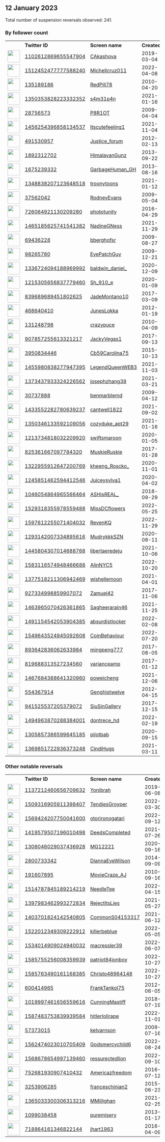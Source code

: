 
## 12 January 2023
Total number of suspension reversals observed: 241.

### By follower count
<table><tr><th></th><th align="left">Twitter ID</th><th align="left">Screen name</th>
<th align="left">Created</th><th align="left">Status</th><th align="left">Suspended</th><th align="left">Followers</th>
<tr><td><a href="https://pbs.twimg.com/profile_images/1612905780591599622/gTw3ieX8_normal.jpg"><img src="https://pbs.twimg.com/profile_images/1612905780591599622/gTw3ieX8_normal.jpg" width="40px" height="40px" align="center"/></a></td><td><a href="https://twitter.com/intent/user?user_id=1102612869655547904">1102612869655547904</a></td><td><a href="https://twitter.com/CAkashova">CAkashova</a></td><td>2019-03-04</td><td align="center"></td><td>2023-01-05</td><td>190134</td></tr>
<tr><td><a href="https://pbs.twimg.com/profile_images/1519097044899713026/CMVd786G_normal.jpg"><img src="https://pbs.twimg.com/profile_images/1519097044899713026/CMVd786G_normal.jpg" width="40px" height="40px" align="center"/></a></td><td><a href="https://twitter.com/intent/user?user_id=1512452477777588240">1512452477777588240</a></td><td><a href="https://twitter.com/Michellcruz011">Michellcruz011</a></td><td>2022-04-08</td><td align="center"></td><td>2022-12-29</td><td>110818</td></tr>
<tr><td><a href="https://pbs.twimg.com/profile_images/1613538737878700032/CauPIvGI_normal.jpg"><img src="https://pbs.twimg.com/profile_images/1613538737878700032/CauPIvGI_normal.jpg" width="40px" height="40px" align="center"/></a></td><td><a href="https://twitter.com/intent/user?user_id=135189186">135189186</a></td><td><a href="https://twitter.com/RedPill78">RedPill78</a></td><td>2010-04-20</td><td align="center"></td><td></td><td>90655</td></tr>
<tr><td><a href="https://pbs.twimg.com/profile_images/1529675700772302848/uXtYNx_v_normal.jpg"><img src="https://pbs.twimg.com/profile_images/1529675700772302848/uXtYNx_v_normal.jpg" width="40px" height="40px" align="center"/></a></td><td><a href="https://twitter.com/intent/user?user_id=1350353828223332352">1350353828223332352</a></td><td><a href="https://twitter.com/s4m31p4n">s4m31p4n</a></td><td>2021-01-16</td><td align="center"></td><td>2023-01-04</td><td>70689</td></tr>
<tr><td><a href="https://pbs.twimg.com/profile_images/1613556460662800384/5gPVBOvC_normal.jpg"><img src="https://pbs.twimg.com/profile_images/1613556460662800384/5gPVBOvC_normal.jpg" width="40px" height="40px" align="center"/></a></td><td><a href="https://twitter.com/intent/user?user_id=28756573">28756573</a></td><td><a href="https://twitter.com/P8R1OT">P8R1OT</a></td><td>2009-04-04</td><td align="center"></td><td></td><td>60921</td></tr>
<tr><td><a href="https://pbs.twimg.com/profile_images/1456254880536883209/xfqPfj37_normal.jpg"><img src="https://pbs.twimg.com/profile_images/1456254880536883209/xfqPfj37_normal.jpg" width="40px" height="40px" align="center"/></a></td><td><a href="https://twitter.com/intent/user?user_id=1456254396858134537">1456254396858134537</a></td><td><a href="https://twitter.com/Itscutefeeling1">Itscutefeeling1</a></td><td>2021-11-04</td><td align="center"></td><td>2022-12-17</td><td>56898</td></tr>
<tr><td><a href="https://pbs.twimg.com/profile_images/1134446093566169089/o_iTNi7K_normal.jpg"><img src="https://pbs.twimg.com/profile_images/1134446093566169089/o_iTNi7K_normal.jpg" width="40px" height="40px" align="center"/></a></td><td><a href="https://twitter.com/intent/user?user_id=491530957">491530957</a></td><td><a href="https://twitter.com/Justice_forum">Justice_forum</a></td><td>2012-02-13</td><td align="center"></td><td>2022-12-27</td><td>39636</td></tr>
<tr><td><a href="https://pbs.twimg.com/profile_images/1522159963614941186/A1pTHSwd_normal.jpg"><img src="https://pbs.twimg.com/profile_images/1522159963614941186/A1pTHSwd_normal.jpg" width="40px" height="40px" align="center"/></a></td><td><a href="https://twitter.com/intent/user?user_id=1892312702">1892312702</a></td><td><a href="https://twitter.com/HimalayanGunz">HimalayanGunz</a></td><td>2013-09-22</td><td align="center"></td><td>2023-01-04</td><td>34405</td></tr>
<tr><td><a href="https://pbs.twimg.com/profile_images/1049531025989062657/I0Iuajce_normal.jpg"><img src="https://pbs.twimg.com/profile_images/1049531025989062657/I0Iuajce_normal.jpg" width="40px" height="40px" align="center"/></a></td><td><a href="https://twitter.com/intent/user?user_id=1675239332">1675239332</a></td><td><a href="https://twitter.com/GarbageHuman_GH">GarbageHuman_GH</a></td><td>2013-08-16</td><td align="center"></td><td></td><td>29497</td></tr>
<tr><td><a href="https://pbs.twimg.com/profile_images/1613682967175626752/Khiimk03_normal.jpg"><img src="https://pbs.twimg.com/profile_images/1613682967175626752/Khiimk03_normal.jpg" width="40px" height="40px" align="center"/></a></td><td><a href="https://twitter.com/intent/user?user_id=1348838207123648518">1348838207123648518</a></td><td><a href="https://twitter.com/troonytoons">troonytoons</a></td><td>2021-01-12</td><td align="center"></td><td>2023-01-12</td><td>29405</td></tr>
<tr><td><a href="https://pbs.twimg.com/profile_images/1138505488797184007/5xiSETlg_normal.jpg"><img src="https://pbs.twimg.com/profile_images/1138505488797184007/5xiSETlg_normal.jpg" width="40px" height="40px" align="center"/></a></td><td><a href="https://twitter.com/intent/user?user_id=37562042">37562042</a></td><td><a href="https://twitter.com/RodneyEvans">RodneyEvans</a></td><td>2009-05-04</td><td align="center"></td><td></td><td>27823</td></tr>
<tr><td><a href="https://pbs.twimg.com/profile_images/726153395829112833/BfOPi-Ee_normal.jpg"><img src="https://pbs.twimg.com/profile_images/726153395829112833/BfOPi-Ee_normal.jpg" width="40px" height="40px" align="center"/></a></td><td><a href="https://twitter.com/intent/user?user_id=726064921130209280">726064921130209280</a></td><td><a href="https://twitter.com/phototunity">phototunity</a></td><td>2016-04-29</td><td align="center"></td><td>2023-01-07</td><td>26451</td></tr>
<tr><td><a href="https://pbs.twimg.com/profile_images/1465186808208113667/A-rq-bUb_normal.jpg"><img src="https://pbs.twimg.com/profile_images/1465186808208113667/A-rq-bUb_normal.jpg" width="40px" height="40px" align="center"/></a></td><td><a href="https://twitter.com/intent/user?user_id=1465185625741541382">1465185625741541382</a></td><td><a href="https://twitter.com/NadineGNess">NadineGNess</a></td><td>2021-11-29</td><td align="center"></td><td>2023-01-11</td><td>25548</td></tr>
<tr><td><a href="https://pbs.twimg.com/profile_images/831325029090471936/uzyJ10CI_normal.jpg"><img src="https://pbs.twimg.com/profile_images/831325029090471936/uzyJ10CI_normal.jpg" width="40px" height="40px" align="center"/></a></td><td><a href="https://twitter.com/intent/user?user_id=69436228">69436228</a></td><td><a href="https://twitter.com/bberghofsr">bberghofsr</a></td><td>2009-08-27</td><td align="center"></td><td></td><td>13096</td></tr>
<tr><td><a href="https://pbs.twimg.com/profile_images/570639372760793088/yKd-nHpt_normal.jpeg"><img src="https://pbs.twimg.com/profile_images/570639372760793088/yKd-nHpt_normal.jpeg" width="40px" height="40px" align="center"/></a></td><td><a href="https://twitter.com/intent/user?user_id=98265780">98265780</a></td><td><a href="https://twitter.com/EyePatchGuy">EyePatchGuy</a></td><td>2009-12-21</td><td align="center"></td><td>2023-01-06</td><td>11674</td></tr>
<tr><td><a href="https://pbs.twimg.com/profile_images/1606330681100865537/lxfqTEHv_normal.jpg"><img src="https://pbs.twimg.com/profile_images/1606330681100865537/lxfqTEHv_normal.jpg" width="40px" height="40px" align="center"/></a></td><td><a href="https://twitter.com/intent/user?user_id=1336724094188969992">1336724094188969992</a></td><td><a href="https://twitter.com/baldwin_daniel_">baldwin_daniel_</a></td><td>2020-12-09</td><td align="center"></td><td>2023-01-11</td><td>11594</td></tr>
<tr><td><a href="https://pbs.twimg.com/profile_images/1597659497635479557/lDE5MkEe_normal.jpg"><img src="https://pbs.twimg.com/profile_images/1597659497635479557/lDE5MkEe_normal.jpg" width="40px" height="40px" align="center"/></a></td><td><a href="https://twitter.com/intent/user?user_id=1215305656837779460">1215305656837779460</a></td><td><a href="https://twitter.com/Sh_910_e">Sh_910_e</a></td><td>2020-01-09</td><td align="center"></td><td>2022-12-01</td><td>10955</td></tr>
<tr><td><a href="https://pbs.twimg.com/profile_images/1569695832492101635/FMAGklNV_normal.jpg"><img src="https://pbs.twimg.com/profile_images/1569695832492101635/FMAGklNV_normal.jpg" width="40px" height="40px" align="center"/></a></td><td><a href="https://twitter.com/intent/user?user_id=839689689451802625">839689689451802625</a></td><td><a href="https://twitter.com/JadeMontano10">JadeMontano10</a></td><td>2017-03-09</td><td align="center"></td><td>2023-01-11</td><td>9970</td></tr>
<tr><td><a href="https://pbs.twimg.com/profile_images/1135902201468133376/_NnvJlac_normal.png"><img src="https://pbs.twimg.com/profile_images/1135902201468133376/_NnvJlac_normal.png" width="40px" height="40px" align="center"/></a></td><td><a href="https://twitter.com/intent/user?user_id=468640410">468640410</a></td><td><a href="https://twitter.com/JunesLokka">JunesLokka</a></td><td>2012-01-19</td><td align="center"></td><td></td><td>6798</td></tr>
<tr><td><a href="https://pbs.twimg.com/profile_images/1481023021783842819/r3z6g-IJ_normal.jpg"><img src="https://pbs.twimg.com/profile_images/1481023021783842819/r3z6g-IJ_normal.jpg" width="40px" height="40px" align="center"/></a></td><td><a href="https://twitter.com/intent/user?user_id=131248798">131248798</a></td><td><a href="https://twitter.com/crazypuce">crazypuce</a></td><td>2010-04-09</td><td align="center"></td><td>2022-12-20</td><td>6347</td></tr>
<tr><td><a href="https://pbs.twimg.com/profile_images/1216458947311222785/SeJla8M3_normal.jpg"><img src="https://pbs.twimg.com/profile_images/1216458947311222785/SeJla8M3_normal.jpg" width="40px" height="40px" align="center"/></a></td><td><a href="https://twitter.com/intent/user?user_id=907857255613321217">907857255613321217</a></td><td><a href="https://twitter.com/JackyVegas1">JackyVegas1</a></td><td>2017-09-13</td><td align="center"></td><td></td><td>6233</td></tr>
<tr><td><a href="https://pbs.twimg.com/profile_images/1103436852386848768/QVRS4kP7_normal.jpg"><img src="https://pbs.twimg.com/profile_images/1103436852386848768/QVRS4kP7_normal.jpg" width="40px" height="40px" align="center"/></a></td><td><a href="https://twitter.com/intent/user?user_id=3950834446">3950834446</a></td><td><a href="https://twitter.com/Cb59Carolina75">Cb59Carolina75</a></td><td>2015-10-13</td><td align="center"></td><td></td><td>5815</td></tr>
<tr><td><a href="https://pbs.twimg.com/profile_images/1616568231468335106/kp8GDhmm_normal.jpg"><img src="https://pbs.twimg.com/profile_images/1616568231468335106/kp8GDhmm_normal.jpg" width="40px" height="40px" align="center"/></a></td><td><a href="https://twitter.com/intent/user?user_id=1455980838277947395">1455980838277947395</a></td><td><a href="https://twitter.com/LegendQueenWEB3">LegendQueenWEB3</a></td><td>2021-11-03</td><td align="center"></td><td>2022-12-30</td><td>5774</td></tr>
<tr><td><a href="https://pbs.twimg.com/profile_images/1422374281783267329/OIUP40jX_normal.jpg"><img src="https://pbs.twimg.com/profile_images/1422374281783267329/OIUP40jX_normal.jpg" width="40px" height="40px" align="center"/></a></td><td><a href="https://twitter.com/intent/user?user_id=1373437933324226562">1373437933324226562</a></td><td><a href="https://twitter.com/josephzhang38">josephzhang38</a></td><td>2021-03-21</td><td align="center"></td><td></td><td>5544</td></tr>
<tr><td><a href="https://pbs.twimg.com/profile_images/1610689484114300928/jR5FBMAN_normal.jpg"><img src="https://pbs.twimg.com/profile_images/1610689484114300928/jR5FBMAN_normal.jpg" width="40px" height="40px" align="center"/></a></td><td><a href="https://twitter.com/intent/user?user_id=30737888">30737888</a></td><td><a href="https://twitter.com/benmarblemd">benmarblemd</a></td><td>2009-04-12</td><td align="center">🚫</td><td>2023-01-05</td><td>4942</td></tr>
<tr><td><a href="https://pbs.twimg.com/profile_images/1598936439315726336/-o1uXVwx_normal.jpg"><img src="https://pbs.twimg.com/profile_images/1598936439315726336/-o1uXVwx_normal.jpg" width="40px" height="40px" align="center"/></a></td><td><a href="https://twitter.com/intent/user?user_id=1433552282780639237">1433552282780639237</a></td><td><a href="https://twitter.com/cantwell1822">cantwell1822</a></td><td>2021-09-02</td><td align="center"></td><td>2022-12-26</td><td>4191</td></tr>
<tr><td><a href="https://pbs.twimg.com/profile_images/1558470335086743553/qN-Y2GHv_normal.jpg"><img src="https://pbs.twimg.com/profile_images/1558470335086743553/qN-Y2GHv_normal.jpg" width="40px" height="40px" align="center"/></a></td><td><a href="https://twitter.com/intent/user?user_id=1350346133592109056">1350346133592109056</a></td><td><a href="https://twitter.com/cozyduke_apt29">cozyduke_apt29</a></td><td>2021-01-16</td><td align="center"></td><td>2023-01-06</td><td>3925</td></tr>
<tr><td><a href="https://pbs.twimg.com/profile_images/1578380291554439171/wnjl2cwx_normal.jpg"><img src="https://pbs.twimg.com/profile_images/1578380291554439171/wnjl2cwx_normal.jpg" width="40px" height="40px" align="center"/></a></td><td><a href="https://twitter.com/intent/user?user_id=1213734818032209920">1213734818032209920</a></td><td><a href="https://twitter.com/swiftsmaroon">swiftsmaroon</a></td><td>2020-01-05</td><td align="center"></td><td>2023-01-07</td><td>3621</td></tr>
<tr><td><a href="https://pbs.twimg.com/profile_images/829906046537854977/6zvjzbLY_normal.jpg"><img src="https://pbs.twimg.com/profile_images/829906046537854977/6zvjzbLY_normal.jpg" width="40px" height="40px" align="center"/></a></td><td><a href="https://twitter.com/intent/user?user_id=825361667097784320">825361667097784320</a></td><td><a href="https://twitter.com/MuskieRuskie">MuskieRuskie</a></td><td>2017-01-28</td><td align="center"></td><td>2022-10-25</td><td>3216</td></tr>
<tr><td><a href="https://pbs.twimg.com/profile_images/1607103044470153218/kYBud6CG_normal.jpg"><img src="https://pbs.twimg.com/profile_images/1607103044470153218/kYBud6CG_normal.jpg" width="40px" height="40px" align="center"/></a></td><td><a href="https://twitter.com/intent/user?user_id=1322955912647200769">1322955912647200769</a></td><td><a href="https://twitter.com/kheeng_Roscko_">kheeng_Roscko_</a></td><td>2020-11-01</td><td align="center">🔒</td><td>2023-01-07</td><td>3180</td></tr>
<tr><td><a href="https://pbs.twimg.com/profile_images/1613211708100677633/d0BufHv8_normal.jpg"><img src="https://pbs.twimg.com/profile_images/1613211708100677633/d0BufHv8_normal.jpg" width="40px" height="40px" align="center"/></a></td><td><a href="https://twitter.com/intent/user?user_id=1245851462594412546">1245851462594412546</a></td><td><a href="https://twitter.com/Juiceysylva1">Juiceysylva1</a></td><td>2020-04-02</td><td align="center"></td><td>2022-12-26</td><td>3119</td></tr>
<tr><td><a href="https://pbs.twimg.com/profile_images/1616044319047041030/tybZJK_G_normal.jpg"><img src="https://pbs.twimg.com/profile_images/1616044319047041030/tybZJK_G_normal.jpg" width="40px" height="40px" align="center"/></a></td><td><a href="https://twitter.com/intent/user?user_id=1046054864965566464">1046054864965566464</a></td><td><a href="https://twitter.com/ASHisREAL_">ASHisREAL_</a></td><td>2018-09-29</td><td align="center"></td><td>2022-05-14</td><td>2813</td></tr>
<tr><td><a href="https://pbs.twimg.com/profile_images/1559350237499723776/U5U4ufh5_normal.jpg"><img src="https://pbs.twimg.com/profile_images/1559350237499723776/U5U4ufh5_normal.jpg" width="40px" height="40px" align="center"/></a></td><td><a href="https://twitter.com/intent/user?user_id=1529318355978559488">1529318355978559488</a></td><td><a href="https://twitter.com/MissDCflowers">MissDCflowers</a></td><td>2022-05-25</td><td align="center"></td><td>2023-01-07</td><td>2779</td></tr>
<tr><td><a href="https://pbs.twimg.com/profile_images/1597616382295916544/txHp9a70_normal.jpg"><img src="https://pbs.twimg.com/profile_images/1597616382295916544/txHp9a70_normal.jpg" width="40px" height="40px" align="center"/></a></td><td><a href="https://twitter.com/intent/user?user_id=1597612255071404032">1597612255071404032</a></td><td><a href="https://twitter.com/RevenKQ">RevenKQ</a></td><td>2022-11-29</td><td align="center"></td><td>2023-01-08</td><td>2756</td></tr>
<tr><td><a href="https://pbs.twimg.com/profile_images/1616807753871405059/MMqkWXj0_normal.jpg"><img src="https://pbs.twimg.com/profile_images/1616807753871405059/MMqkWXj0_normal.jpg" width="40px" height="40px" align="center"/></a></td><td><a href="https://twitter.com/intent/user?user_id=1293142007334895616">1293142007334895616</a></td><td><a href="https://twitter.com/MudrykkkSZN">MudrykkkSZN</a></td><td>2020-08-11</td><td align="center"></td><td>2022-12-12</td><td>2713</td></tr>
<tr><td><a href="https://pbs.twimg.com/profile_images/1445805046990581760/qntyHCrg_normal.jpg"><img src="https://pbs.twimg.com/profile_images/1445805046990581760/qntyHCrg_normal.jpg" width="40px" height="40px" align="center"/></a></td><td><a href="https://twitter.com/intent/user?user_id=1445804307014688768">1445804307014688768</a></td><td><a href="https://twitter.com/libertaeredeju">libertaeredeju</a></td><td>2021-10-06</td><td align="center"></td><td>2023-01-07</td><td>2555</td></tr>
<tr><td><a href="https://pbs.twimg.com/profile_images/1583116871372623873/m-APEx4k_normal.jpg"><img src="https://pbs.twimg.com/profile_images/1583116871372623873/m-APEx4k_normal.jpg" width="40px" height="40px" align="center"/></a></td><td><a href="https://twitter.com/intent/user?user_id=1583116574948466688">1583116574948466688</a></td><td><a href="https://twitter.com/AlinNYC5">AlinNYC5</a></td><td>2022-10-20</td><td align="center"></td><td>2023-01-07</td><td>2541</td></tr>
<tr><td><a href="https://pbs.twimg.com/profile_images/1570921046055981056/sx2ORchX_normal.jpg"><img src="https://pbs.twimg.com/profile_images/1570921046055981056/sx2ORchX_normal.jpg" width="40px" height="40px" align="center"/></a></td><td><a href="https://twitter.com/intent/user?user_id=1377518211306942469">1377518211306942469</a></td><td><a href="https://twitter.com/wishellemoon">wishellemoon</a></td><td>2021-04-01</td><td align="center"></td><td>2023-01-08</td><td>2405</td></tr>
<tr><td><a href="https://pbs.twimg.com/profile_images/1374448584226004993/II52dTw-_normal.jpg"><img src="https://pbs.twimg.com/profile_images/1374448584226004993/II52dTw-_normal.jpg" width="40px" height="40px" align="center"/></a></td><td><a href="https://twitter.com/intent/user?user_id=927334998859907072">927334998859907072</a></td><td><a href="https://twitter.com/Zamuel42">Zamuel42</a></td><td>2017-11-06</td><td align="center"></td><td>2022-09-27</td><td>2290</td></tr>
<tr><td><a href="https://pbs.twimg.com/profile_images/1588556603288129536/pzEi3ccC_normal.jpg"><img src="https://pbs.twimg.com/profile_images/1588556603288129536/pzEi3ccC_normal.jpg" width="40px" height="40px" align="center"/></a></td><td><a href="https://twitter.com/intent/user?user_id=1463965070426361865">1463965070426361865</a></td><td><a href="https://twitter.com/Sagheerarain46">Sagheerarain46</a></td><td>2021-11-25</td><td align="center"></td><td>2022-12-06</td><td>2061</td></tr>
<tr><td><a href="https://pbs.twimg.com/profile_images/1594929823826456576/JrQcum1G_normal.jpg"><img src="https://pbs.twimg.com/profile_images/1594929823826456576/JrQcum1G_normal.jpg" width="40px" height="40px" align="center"/></a></td><td><a href="https://twitter.com/intent/user?user_id=1491154542053904385">1491154542053904385</a></td><td><a href="https://twitter.com/absurdistlocker">absurdistlocker</a></td><td>2022-02-08</td><td align="center"></td><td>2023-01-07</td><td>1928</td></tr>
<tr><td><a href="https://pbs.twimg.com/profile_images/1584215187258736640/f8dsiu0N_normal.jpg"><img src="https://pbs.twimg.com/profile_images/1584215187258736640/f8dsiu0N_normal.jpg" width="40px" height="40px" align="center"/></a></td><td><a href="https://twitter.com/intent/user?user_id=1549643524945092608">1549643524945092608</a></td><td><a href="https://twitter.com/CoinBehaviour">CoinBehaviour</a></td><td>2022-07-20</td><td align="center"></td><td>2023-01-07</td><td>1877</td></tr>
<tr><td><a href="https://pbs.twimg.com/profile_images/1616239916056477696/rWsdngnu_normal.jpg"><img src="https://pbs.twimg.com/profile_images/1616239916056477696/rWsdngnu_normal.jpg" width="40px" height="40px" align="center"/></a></td><td><a href="https://twitter.com/intent/user?user_id=893642836062633984">893642836062633984</a></td><td><a href="https://twitter.com/mingpeng777">mingpeng777</a></td><td>2017-08-05</td><td align="center"></td><td>2023-01-11</td><td>1873</td></tr>
<tr><td><a href="https://pbs.twimg.com/profile_images/1616157204502937615/xwpkaNxz_normal.jpg"><img src="https://pbs.twimg.com/profile_images/1616157204502937615/xwpkaNxz_normal.jpg" width="40px" height="40px" align="center"/></a></td><td><a href="https://twitter.com/intent/user?user_id=819688313527234560">819688313527234560</a></td><td><a href="https://twitter.com/varianceamp">varianceamp</a></td><td>2017-01-12</td><td align="center"></td><td>2022-10-22</td><td>1825</td></tr>
<tr><td><a href="https://pbs.twimg.com/profile_images/1615603433486286848/feQIainV_normal.jpg"><img src="https://pbs.twimg.com/profile_images/1615603433486286848/feQIainV_normal.jpg" width="40px" height="40px" align="center"/></a></td><td><a href="https://twitter.com/intent/user?user_id=1467684388641320960">1467684388641320960</a></td><td><a href="https://twitter.com/poweicheng">poweicheng</a></td><td>2021-12-06</td><td align="center"></td><td>2023-01-07</td><td>1817</td></tr>
<tr><td><a href="https://pbs.twimg.com/profile_images/1206425449859092480/IdmFHQir_normal.jpg"><img src="https://pbs.twimg.com/profile_images/1206425449859092480/IdmFHQir_normal.jpg" width="40px" height="40px" align="center"/></a></td><td><a href="https://twitter.com/intent/user?user_id=554367914">554367914</a></td><td><a href="https://twitter.com/Genghistwelve">Genghistwelve</a></td><td>2012-04-15</td><td align="center"></td><td></td><td>1798</td></tr>
<tr><td><a href="https://pbs.twimg.com/profile_images/941541690115989504/xszxWqzJ_normal.jpg"><img src="https://pbs.twimg.com/profile_images/941541690115989504/xszxWqzJ_normal.jpg" width="40px" height="40px" align="center"/></a></td><td><a href="https://twitter.com/intent/user?user_id=941525537205379072">941525537205379072</a></td><td><a href="https://twitter.com/SiuSinGallery">SiuSinGallery</a></td><td>2017-12-15</td><td align="center"></td><td></td><td>1797</td></tr>
<tr><td><a href="https://pbs.twimg.com/profile_images/1614192550172319746/CfvJgVrr_normal.jpg"><img src="https://pbs.twimg.com/profile_images/1614192550172319746/CfvJgVrr_normal.jpg" width="40px" height="40px" align="center"/></a></td><td><a href="https://twitter.com/intent/user?user_id=1494963870288384001">1494963870288384001</a></td><td><a href="https://twitter.com/dontrece_hd">dontrece_hd</a></td><td>2022-02-19</td><td align="center"></td><td>2023-01-07</td><td>1655</td></tr>
<tr><td><a href="https://pbs.twimg.com/profile_images/1516460914731630592/8T9KH8-6_normal.jpg"><img src="https://pbs.twimg.com/profile_images/1516460914731630592/8T9KH8-6_normal.jpg" width="40px" height="40px" align="center"/></a></td><td><a href="https://twitter.com/intent/user?user_id=1305857386599645185">1305857386599645185</a></td><td><a href="https://twitter.com/pilotbab">pilotbab</a></td><td>2020-09-15</td><td align="center"></td><td>2022-12-12</td><td>1643</td></tr>
<tr><td><a href="https://pbs.twimg.com/profile_images/1616236763332378624/JNrzNM3C_normal.jpg"><img src="https://pbs.twimg.com/profile_images/1616236763332378624/JNrzNM3C_normal.jpg" width="40px" height="40px" align="center"/></a></td><td><a href="https://twitter.com/intent/user?user_id=1369851722936373248">1369851722936373248</a></td><td><a href="https://twitter.com/CindiHugs">CindiHugs</a></td><td>2021-03-11</td><td align="center"></td><td></td><td>1592</td></tr>
</table>

### Other notable reversals
<table><tr><th></th><th align="left">Twitter ID</th><th align="left">Screen name</th>
<th align="left">Created</th><th align="left">Status</th><th align="left">Suspended</th><th align="left">Followers</th>
<tr><td><a href="https://pbs.twimg.com/profile_images/1607911482053861376/S0wYuAKU_normal.jpg"><img src="https://pbs.twimg.com/profile_images/1607911482053861376/S0wYuAKU_normal.jpg" width="40px" height="40px" align="center"/></a></td><td><a href="https://twitter.com/intent/user?user_id=1137212460656709632">1137212460656709632</a></td><td><a href="https://twitter.com/Yonibrah">Yonibrah</a></td><td>2019-06-08</td><td align="center"></td><td>2023-01-08</td><td>1420</td></tr>
<tr><td><a href="https://pbs.twimg.com/profile_images/1543005113983320066/9KoG1tuq_normal.jpg"><img src="https://pbs.twimg.com/profile_images/1543005113983320066/9KoG1tuq_normal.jpg" width="40px" height="40px" align="center"/></a></td><td><a href="https://twitter.com/intent/user?user_id=1509316905911398407">1509316905911398407</a></td><td><a href="https://twitter.com/TendiesGroyper">TendiesGroyper</a></td><td>2022-03-30</td><td align="center"></td><td>2023-01-08</td><td>113</td></tr>
<tr><td><a href="https://pbs.twimg.com/profile_images/1590483002538221568/MWC6p4b__normal.jpg"><img src="https://pbs.twimg.com/profile_images/1590483002538221568/MWC6p4b__normal.jpg" width="40px" height="40px" align="center"/></a></td><td><a href="https://twitter.com/intent/user?user_id=1569424207750041600">1569424207750041600</a></td><td><a href="https://twitter.com/otorironogatari">otorironogatari</a></td><td>2022-09-12</td><td align="center"></td><td>2023-01-08</td><td>506</td></tr>
<tr><td><a href="https://pbs.twimg.com/profile_images/1600282395126759425/_yqlXk_G_normal.jpg"><img src="https://pbs.twimg.com/profile_images/1600282395126759425/_yqlXk_G_normal.jpg" width="40px" height="40px" align="center"/></a></td><td><a href="https://twitter.com/intent/user?user_id=1419579507196010498">1419579507196010498</a></td><td><a href="https://twitter.com/DeedsCompleted">DeedsCompleted</a></td><td>2021-07-26</td><td align="center"></td><td>2022-12-11</td><td>181</td></tr>
<tr><td><a href="https://pbs.twimg.com/profile_images/1600374038228094976/334zdq7U_normal.jpg"><img src="https://pbs.twimg.com/profile_images/1600374038228094976/334zdq7U_normal.jpg" width="40px" height="40px" align="center"/></a></td><td><a href="https://twitter.com/intent/user?user_id=1306046029037436928">1306046029037436928</a></td><td><a href="https://twitter.com/MG12221">MG12221</a></td><td>2020-09-16</td><td align="center"></td><td>2023-01-11</td><td>156</td></tr>
<tr><td><a href="https://pbs.twimg.com/profile_images/1502032519327363072/9NOJeXiN_normal.jpg"><img src="https://pbs.twimg.com/profile_images/1502032519327363072/9NOJeXiN_normal.jpg" width="40px" height="40px" align="center"/></a></td><td><a href="https://twitter.com/intent/user?user_id=2800733342">2800733342</a></td><td><a href="https://twitter.com/DiannaEveWilson">DiannaEveWilson</a></td><td>2014-09-09</td><td align="center"></td><td>2022-12-13</td><td>272</td></tr>
<tr><td><a href="https://pbs.twimg.com/profile_images/1501299181117345793/x0MorQJt_normal.jpg"><img src="https://pbs.twimg.com/profile_images/1501299181117345793/x0MorQJt_normal.jpg" width="40px" height="40px" align="center"/></a></td><td><a href="https://twitter.com/intent/user?user_id=191607895">191607895</a></td><td><a href="https://twitter.com/MovieCraze_AJ">MovieCraze_AJ</a></td><td>2010-09-16</td><td align="center">🔒</td><td>2023-01-01</td><td>229</td></tr>
<tr><td><a href="https://pbs.twimg.com/profile_images/1582401488730595328/4Jvxwgcv_normal.jpg"><img src="https://pbs.twimg.com/profile_images/1582401488730595328/4Jvxwgcv_normal.jpg" width="40px" height="40px" align="center"/></a></td><td><a href="https://twitter.com/intent/user?user_id=1514787845189214219">1514787845189214219</a></td><td><a href="https://twitter.com/NeedleTee">NeedleTee</a></td><td>2022-04-15</td><td align="center"></td><td>2022-12-28</td><td>738</td></tr>
<tr><td><a href="https://pbs.twimg.com/profile_images/1398110312612515843/w_-OCbMw_normal.jpg"><img src="https://pbs.twimg.com/profile_images/1398110312612515843/w_-OCbMw_normal.jpg" width="40px" height="40px" align="center"/></a></td><td><a href="https://twitter.com/intent/user?user_id=1397983462993272834">1397983462993272834</a></td><td><a href="https://twitter.com/RejectItsLies">RejectItsLies</a></td><td>2021-05-27</td><td align="center"></td><td>2023-01-08</td><td>295</td></tr>
<tr><td><a href="https://pbs.twimg.com/profile_images/1458675401077657607/yfviLBOZ_normal.jpg"><img src="https://pbs.twimg.com/profile_images/1458675401077657607/yfviLBOZ_normal.jpg" width="40px" height="40px" align="center"/></a></td><td><a href="https://twitter.com/intent/user?user_id=1403701824142540805">1403701824142540805</a></td><td><a href="https://twitter.com/CommonS04153317">CommonS04153317</a></td><td>2021-06-12</td><td align="center"></td><td>2023-01-08</td><td>464</td></tr>
<tr><td><a href="https://pbs.twimg.com/profile_images/1547872578227687424/nTDwaDAw_normal.jpg"><img src="https://pbs.twimg.com/profile_images/1547872578227687424/nTDwaDAw_normal.jpg" width="40px" height="40px" align="center"/></a></td><td><a href="https://twitter.com/intent/user?user_id=1522012349309222912">1522012349309222912</a></td><td><a href="https://twitter.com/killerbeblue">killerbeblue</a></td><td>2022-05-05</td><td align="center"></td><td>2022-12-24</td><td>129</td></tr>
<tr><td><a href="https://pbs.twimg.com/profile_images/1534014978998407169/xLgZVEll_normal.jpg"><img src="https://pbs.twimg.com/profile_images/1534014978998407169/xLgZVEll_normal.jpg" width="40px" height="40px" align="center"/></a></td><td><a href="https://twitter.com/intent/user?user_id=1534014909024940032">1534014909024940032</a></td><td><a href="https://twitter.com/macressler39">macressler39</a></td><td>2022-06-07</td><td align="center"></td><td>2023-01-07</td><td>935</td></tr>
<tr><td><a href="https://pbs.twimg.com/profile_images/1613574325625393152/JTdNT-qI_normal.jpg"><img src="https://pbs.twimg.com/profile_images/1613574325625393152/JTdNT-qI_normal.jpg" width="40px" height="40px" align="center"/></a></td><td><a href="https://twitter.com/intent/user?user_id=1585755256008359939">1585755256008359939</a></td><td><a href="https://twitter.com/patriot84jonboy">patriot84jonboy</a></td><td>2022-10-27</td><td align="center"></td><td>2023-01-09</td><td>0</td></tr>
<tr><td><a href="https://pbs.twimg.com/profile_images/1597037059667025923/L3H9pllM_normal.jpg"><img src="https://pbs.twimg.com/profile_images/1597037059667025923/L3H9pllM_normal.jpg" width="40px" height="40px" align="center"/></a></td><td><a href="https://twitter.com/intent/user?user_id=1585763490161168385">1585763490161168385</a></td><td><a href="https://twitter.com/Christo48964148">Christo48964148</a></td><td>2022-10-27</td><td align="center"></td><td>2022-12-16</td><td>1018</td></tr>
<tr><td><a href="https://pbs.twimg.com/profile_images/1551657401849364480/nzosvdwe_normal.jpg"><img src="https://pbs.twimg.com/profile_images/1551657401849364480/nzosvdwe_normal.jpg" width="40px" height="40px" align="center"/></a></td><td><a href="https://twitter.com/intent/user?user_id=600414965">600414965</a></td><td><a href="https://twitter.com/FrankTankol75">FrankTankol75</a></td><td>2012-06-05</td><td align="center"></td><td>2022-11-29</td><td>37</td></tr>
<tr><td><a href="https://pbs.twimg.com/profile_images/1023347942575484928/Mdw8c5yS_normal.jpg"><img src="https://pbs.twimg.com/profile_images/1023347942575484928/Mdw8c5yS_normal.jpg" width="40px" height="40px" align="center"/></a></td><td><a href="https://twitter.com/intent/user?user_id=1019997461656559616">1019997461656559616</a></td><td><a href="https://twitter.com/CunningMastiff">CunningMastiff</a></td><td>2018-07-19</td><td align="center"></td><td>2023-01-10</td><td>241</td></tr>
<tr><td><a href="https://pbs.twimg.com/profile_images/1613866492121989120/TUuHIk3Z_normal.jpg"><img src="https://pbs.twimg.com/profile_images/1613866492121989120/TUuHIk3Z_normal.jpg" width="40px" height="40px" align="center"/></a></td><td><a href="https://twitter.com/intent/user?user_id=1587483753839939584">1587483753839939584</a></td><td><a href="https://twitter.com/hitlerlolirape">hitlerlolirape</a></td><td>2022-11-01</td><td align="center"></td><td>2023-01-10</td><td>603</td></tr>
<tr><td><a href="https://abs.twimg.com/sticky/default_profile_images/default_profile_normal.png"><img src="https://abs.twimg.com/sticky/default_profile_images/default_profile_normal.png" width="40px" height="40px" align="center"/></a></td><td><a href="https://twitter.com/intent/user?user_id=57373015">57373015</a></td><td><a href="https://twitter.com/kelvarnson">kelvarnson</a></td><td>2009-07-16</td><td align="center"></td><td>2023-01-11</td><td>84</td></tr>
<tr><td><a href="https://pbs.twimg.com/profile_images/1562474462439694336/44WjYAAX_normal.jpg"><img src="https://pbs.twimg.com/profile_images/1562474462439694336/44WjYAAX_normal.jpg" width="40px" height="40px" align="center"/></a></td><td><a href="https://twitter.com/intent/user?user_id=1562474023010705409">1562474023010705409</a></td><td><a href="https://twitter.com/Godsmercychild6">Godsmercychild6</a></td><td>2022-08-24</td><td align="center"></td><td>2022-12-16</td><td>329</td></tr>
<tr><td><a href="https://pbs.twimg.com/profile_images/1611026467634176000/CcDLj_2B_normal.jpg"><img src="https://pbs.twimg.com/profile_images/1611026467634176000/CcDLj_2B_normal.jpg" width="40px" height="40px" align="center"/></a></td><td><a href="https://twitter.com/intent/user?user_id=1568678654997139460">1568678654997139460</a></td><td><a href="https://twitter.com/ressurectedlion">ressurectedlion</a></td><td>2022-09-10</td><td align="center"></td><td>2023-01-07</td><td>397</td></tr>
<tr><td><a href="https://pbs.twimg.com/profile_images/1554919774458634240/LWSfc2Nb_normal.jpg"><img src="https://pbs.twimg.com/profile_images/1554919774458634240/LWSfc2Nb_normal.jpg" width="40px" height="40px" align="center"/></a></td><td><a href="https://twitter.com/intent/user?user_id=752681930907410432">752681930907410432</a></td><td><a href="https://twitter.com/Americazfreedom">Americazfreedom</a></td><td>2016-07-12</td><td align="center"></td><td>2023-01-07</td><td>321</td></tr>
<tr><td><a href="https://pbs.twimg.com/profile_images/1616082045482209289/RmE5EuPm_normal.jpg"><img src="https://pbs.twimg.com/profile_images/1616082045482209289/RmE5EuPm_normal.jpg" width="40px" height="40px" align="center"/></a></td><td><a href="https://twitter.com/intent/user?user_id=3253906285">3253906285</a></td><td><a href="https://twitter.com/franceschinian2">franceschinian2</a></td><td>2015-06-23</td><td align="center"></td><td>2022-12-18</td><td>493</td></tr>
<tr><td><a href="https://pbs.twimg.com/profile_images/1454908463847546880/4q2XMLMr_normal.jpg"><img src="https://pbs.twimg.com/profile_images/1454908463847546880/4q2XMLMr_normal.jpg" width="40px" height="40px" align="center"/></a></td><td><a href="https://twitter.com/intent/user?user_id=1365033300306313216">1365033300306313216</a></td><td><a href="https://twitter.com/MMillighan">MMillighan</a></td><td>2021-02-25</td><td align="center"></td><td>2023-01-07</td><td>392</td></tr>
<tr><td><a href="https://pbs.twimg.com/profile_images/1592039056115916801/zCuvudDG_normal.jpg"><img src="https://pbs.twimg.com/profile_images/1592039056115916801/zCuvudDG_normal.jpg" width="40px" height="40px" align="center"/></a></td><td><a href="https://twitter.com/intent/user?user_id=1099038458">1099038458</a></td><td><a href="https://twitter.com/puremisery">puremisery</a></td><td>2013-01-17</td><td align="center"></td><td>2023-01-07</td><td>132</td></tr>
<tr><td><a href="https://pbs.twimg.com/profile_images/1521582328790802433/0bK6izn2_normal.jpg"><img src="https://pbs.twimg.com/profile_images/1521582328790802433/0bK6izn2_normal.jpg" width="40px" height="40px" align="center"/></a></td><td><a href="https://twitter.com/intent/user?user_id=718864161346822144">718864161346822144</a></td><td><a href="https://twitter.com/jhart1963">jhart1963</a></td><td>2016-04-09</td><td align="center"></td><td>2023-01-08</td><td>540</td></tr>
</table>
